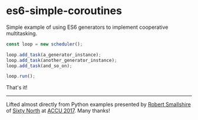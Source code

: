 # es6-simple-coroutines
Simple example of using ES6 generators to implement cooperative multitasking.

```javascript
const loop = new scheduler();

loop.add_task(a_generator_instance);
loop.add_task(another_generator_instance);
loop.add_task(and_so_on);

loop.run();
```

That's it!

---

Lifted almost directly from Python examples presented by [Robert Smallshire](http://twitter.com/robsmallshire) of [Sixty North](http://sixty-north.com/) at [ACCU 2017](https://conference.accu.org/).  Many thanks!
